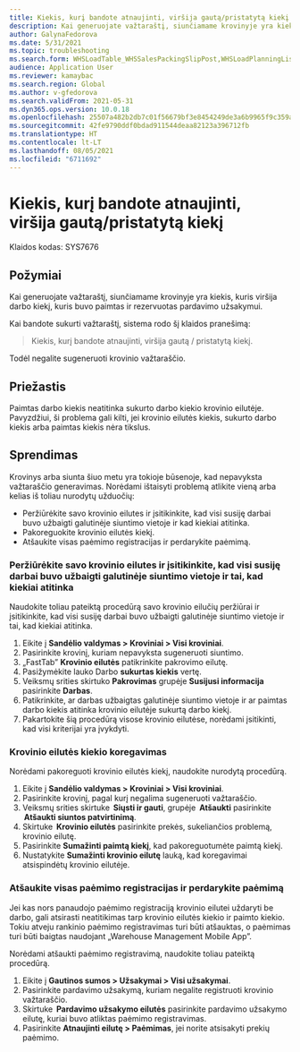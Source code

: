 ```yaml
---
title: Kiekis, kurį bandote atnaujinti, viršija gautą/pristatytą kiekį.
description: Kai generuojate važtaraštį, siunčiamame krovinyje yra kiekis, kuris viršija darbo kiekį, kuris buvo paimtas ir rezervuotas pardavimo užsakymui.
author: GalynaFedorova
ms.date: 5/31/2021
ms.topic: troubleshooting
ms.search.form: WHSLoadTable_WHSSalesPackingSlipPost,WHSLoadPlanningListPage_WHSSalesPackingSlipPost,WHSLoadPlanningWorkbench_WHSSalesPackingSlipPost
audience: Application User
ms.reviewer: kamaybac
ms.search.region: Global
ms.author: v-gfedorova
ms.search.validFrom: 2021-05-31
ms.dyn365.ops.version: 10.0.18
ms.openlocfilehash: 25507a482b2db7c01f56679bf3e8454249de3a6b9965f9c359a2ebe2cc8445ce
ms.sourcegitcommit: 42fe9790ddf0bdad911544deaa82123a396712fb
ms.translationtype: HT
ms.contentlocale: lt-LT
ms.lasthandoff: 08/05/2021
ms.locfileid: "6711692"
---
```

# <a name="quantity-that-youre-trying-to-update-exceeds-the-receiveddelivered-quantity"></a>Kiekis, kurį bandote atnaujinti, viršija gautą/pristatytą kiekį

Klaidos kodas: SYS7676

## <a name="symptoms"></a>Požymiai

Kai generuojate važtaraštį, siunčiamame krovinyje yra kiekis, kuris viršija darbo kiekį, kuris buvo paimtas ir rezervuotas pardavimo užsakymui.

Kai bandote sukurti važtaraštį, sistema rodo šį klaidos pranešimą:

> Kiekis, kurį bandote atnaujinti, viršija gautą / pristatytą kiekį.

Todėl negalite sugeneruoti krovinio važtaraščio.

## <a name="cause"></a>Priežastis

Paimtas darbo kiekis neatitinka sukurto darbo kiekio krovinio eilutėje. Pavyzdžiui, ši problema gali kilti, jei krovinio eilutės kiekis, sukurto darbo kiekis arba paimtas kiekis nėra tikslus.

## <a name="resolution"></a>Sprendimas

Krovinys arba siunta šiuo metu yra tokioje būsenoje, kad nepavyksta važtaraščio generavimas. Norėdami ištaisyti problemą atlikite vieną arba kelias iš toliau nurodytų užduočių:

- Peržiūrėkite savo krovinio eilutes ir įsitikinkite, kad visi susiję darbai buvo užbaigti galutinėje siuntimo vietoje ir kad kiekiai atitinka.
- Pakoreguokite krovinio eilutės kiekį.
- Atšaukite visas paėmimo registracijas ir perdarykite paėmimą.

### <a name="review-your-load-lines-and-make-sure-that-all-the-related-work-has-been-completed-at-the-final-shipping-location-and-that-the-quantities-match"></a>Peržiūrėkite savo krovinio eilutes ir įsitikinkite, kad visi susiję darbai buvo užbaigti galutinėje siuntimo vietoje ir tai, kad kiekiai atitinka

Naudokite toliau pateiktą procedūrą savo krovinio eilučių peržiūrai ir įsitikinkite, kad visi susiję darbai buvo užbaigti galutinėje siuntimo vietoje ir tai, kad kiekiai atitinka.

1. Eikite į **Sandėlio valdymas \> Kroviniai \> Visi kroviniai**.
1. Pasirinkite krovinį, kuriam nepavyksta sugeneruoti siuntimo.
1. „FastTab” **Krovinio eilutės** patikrinkite pakrovimo eilutę.
1. Pasižymėkite lauko Darbo **sukurtas kiekis** vertę.
1. Veiksmų srities skirtuko **Pakrovimas** grupėje **Susijusi informacija** pasirinkite **Darbas**.
1. Patikrinkite, ar darbas užbaigtas galutinėje siuntimo vietoje ir ar paimtas darbo kiekis atitinka krovinio eilutėje sukurtą darbo kiekį.
1. Pakartokite šią procedūrą visose krovinio eilutėse, norėdami įsitikinti, kad visi kriterijai yra įvykdyti.

### <a name="adjust-the-load-line-quantity"></a>Krovinio eilutės kiekio koregavimas

Norėdami pakoreguoti krovinio eilutės kiekį, naudokite nurodytą procedūrą.

1. Eikite į **Sandėlio valdymas \> Kroviniai \> Visi kroviniai**.
1. Pasirinkite krovinį, pagal kurį negalima sugeneruoti važtaraščio.
1. Veiksmų srities skirtuke  **Siųsti ir gauti**, grupėje  **Atšaukti** pasirinkite  **Atšaukti siuntos patvirtinimą**.
1. Skirtuke  **Krovinio eilutės** pasirinkite prekės, sukeliančios problemą, krovinio eilutę.
1. Pasirinkite **Sumažinti paimtą kiekį**, kad pakoreguotumėte paimtą kiekį.
1. Nustatykite **Sumažinti krovinio eilutę** lauką, kad koregavimai atsispindėtų krovinio eilutėje.

### <a name="reverse-all-pick-registrations-and-redo-picking"></a>Atšaukite visas paėmimo registracijas ir perdarykite paėmimą

Jei kas nors panaudojo paėmimo registraciją krovinio eilutei uždaryti be darbo, gali atsirasti neatitikimas tarp krovinio eilutės kiekio ir paimto kiekio. Tokiu atveju rankinio paėmimo registravimas turi būti atšauktas, o paėmimas turi būti baigtas naudojant „Warehouse Management Mobile App”.

Norėdami atšaukti paėmimo registravimą, naudokite toliau pateiktą procedūrą.

1. Eikite į **Gautinos sumos \> Užsakymai \> Visi užsakymai**.
1. Pasirinkite pardavimo užsakymą, kuriam negalite registruoti krovinio važtaraščio.
1. Skirtuke  **Pardavimo užsakymo eilutės** pasirinkite pardavimo užsakymo eilutę, kuriai buvo atliktas paėmimo registravimas.
1. Pasirinkite **Atnaujinti eilutę \> Paėmimas**, jei norite atsisakyti prekių paėmimo.
